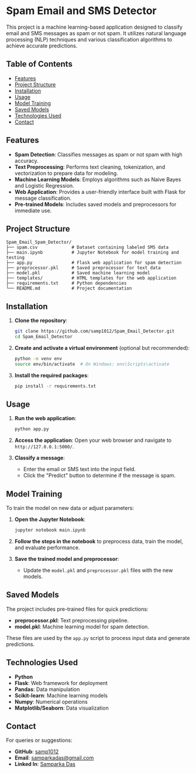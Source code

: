 # Spam Email and SMS Detector

This project is a machine learning-based application designed to classify email and SMS messages as spam or not spam. It utilizes natural language processing (NLP) techniques and various classification algorithms to achieve accurate predictions.

## Table of Contents

- [Features](#features)
- [Project Structure](#project-structure)
- [Installation](#installation)
- [Usage](#usage)
- [Model Training](#model-training)
- [Saved Models](#saved-models)
- [Technologies Used](#technologies-used)
- [Contact](#contact)

## Features

- **Spam Detection**: Classifies messages as spam or not spam with high accuracy.
- **Text Preprocessing**: Performs text cleaning, tokenization, and vectorization to prepare data for modeling.
- **Machine Learning Models**: Employs algorithms such as Naive Bayes and Logistic Regression.
- **Web Application**: Provides a user-friendly interface built with Flask for message classification.
- **Pre-trained Models**: Includes saved models and preprocessors for immediate use.

## Project Structure

```
Spam_Email_Spam_Detector/
├── spam.csv             # Dataset containing labeled SMS data
├── main.ipynb           # Jupyter Notebook for model training and testing
├── app.py               # Flask web application for spam detection
├── preprocessor.pkl     # Saved preprocessor for text data
├── model.pkl            # Saved machine learning model
├── templates/           # HTML templates for the web application
├── requirements.txt     # Python dependencies
└── README.md            # Project documentation
```

## Installation

1. **Clone the repository**:
   ```bash
   git clone https://github.com/samp1012/Spam_Email_Detector.git
   cd Spam_Email_Detector
   ```

2. **Create and activate a virtual environment** (optional but recommended):
   ```bash
   python -m venv env
   source env/bin/activate  # On Windows: env\Scripts\activate
   ```

3. **Install the required packages**:
   ```bash
   pip install -r requirements.txt
   ```

## Usage

1. **Run the web application**:
   ```bash
   python app.py
   ```

2. **Access the application**:
   Open your web browser and navigate to `http://127.0.0.1:5000/`.

3. **Classify a message**:
   - Enter the email or SMS text into the input field.
   - Click the "Predict" button to determine if the message is spam.

## Model Training

To train the model on new data or adjust parameters:

1. **Open the Jupyter Notebook**:
   ```bash
   jupyter notebook main.ipynb
   ```

2. **Follow the steps in the notebook** to preprocess data, train the model, and evaluate performance.

3. **Save the trained model and preprocessor**:
   - Update the `model.pkl` and `preprocessor.pkl` files with the new models.


## Saved Models

The project includes pre-trained files for quick predictions:
- **preprocessor.pkl**: Text preprocessing pipeline.
- **model.pkl**: Machine learning model for spam detection.

These files are used by the `app.py` script to process input data and generate predictions.


## Technologies Used
- **Python**
- **Flask**: Web framework for deployment
- **Pandas**: Data manipulation
- **Scikit-learn**: Machine learning models
- **Numpy**: Numerical operations
- **Matplotlib/Seaborn**: Data visualization


## Contact
For queries or suggestions:
- **GitHub**: [samp1012](https://github.com/samp1012)
- **Email**: samparkadas@gmail.com
- **Linked In**: [Samparka Das](https://www.linkedin.com/in/samparka-das-b4317726b/)
